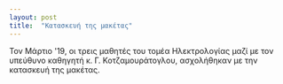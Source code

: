 ```yaml
---
layout: post
title:  "Κατασκευή της μακέτας"
---
```

<p>Τον Μάρτιο '19, οι τρεις μαθητές του τομέα Ηλεκτρολογίας μαζί με τον υπεύθυνο καθηγητή κ. Γ. Κοτζαμουράτογλου, ασχολήθηκαν με την κατασκευή της μακέτας.<p> 
